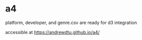 # a4
 
platform, developer, and genre.csv are ready for d3 integration

accessible at https://andrewdtu.github.io/a4/
